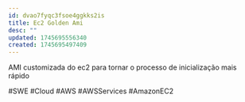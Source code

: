 ```yaml
---
id: dvao7fyqc3fsoe4ggkks2is
title: Ec2 Golden Ami
desc: ""
updated: 1745695556340
created: 1745695497409
---
```


AMI customizada do ec2 para tornar o processo de inicialização mais rápido

#SWE #Cloud #AWS #AWSServices #AmazonEC2
